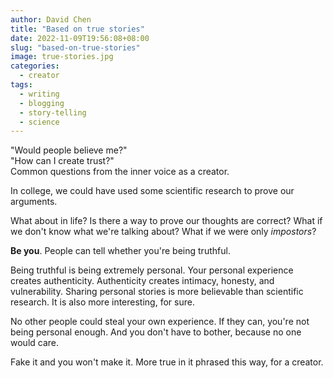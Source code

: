 ```yaml
---
author: David Chen
title: "Based on true stories"
date: 2022-11-09T19:56:08+08:00
slug: "based-on-true-stories"
image: true-stories.jpg
categories:
  - creator
tags:
  - writing
  - blogging
  - story-telling
  - science
---
```

"Would people believe me?"\
"How can I create trust?"\
Common questions from the inner voice as a creator.

In college, we could have used some scientific research to prove our arguments.

What about in life? Is there a way to prove our thoughts are correct? What if we don't know what we're talking about? What if we were only *impostors*?

**Be you**. People can tell whether you're being truthful.

Being truthful is being extremely personal. Your personal experience creates authenticity. Authenticity creates intimacy, honesty, and vulnerability. Sharing personal stories is more believable than scientific research. It is also more interesting, for sure.

No other people could steal your own experience. If they can, you're not being personal enough. And you don't have to bother, because no one would care.

Fake it and you won't make it. More true in it phrased this way, for a creator.